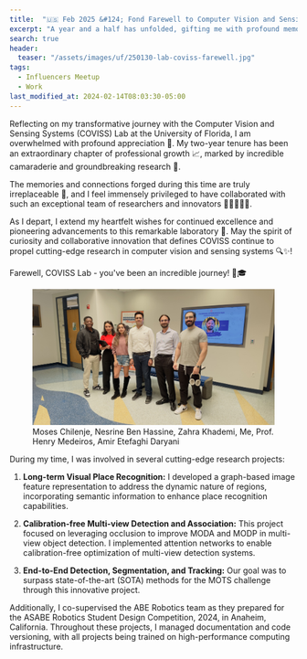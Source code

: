 ```yaml
---
title:  "🇺🇸 Feb 2025 &#124; Fond Farewell to Computer Vision and Sensing Systems (COVISS) Lab at UF! 👋"
excerpt: "A year and a half has unfolded, gifting me with profound memories and lasting friendships that have deeply enriched my life."
search: true
header:
  teaser: "/assets/images/uf/250130-lab-coviss-farewell.jpg"
tags: 
  - Influencers Meetup
  - Work
last_modified_at: 2024-02-14T08:03:30-05:00
---
```

Reflecting on my transformative journey with the Computer Vision and Sensing Systems (COVISS) Lab at the University of Florida, I am overwhelmed with profound appreciation 🙏. My two-year tenure has been an extraordinary chapter of professional growth 📈, marked by incredible camaraderie and groundbreaking research 🚀. 

The memories and connections forged during this time are truly irreplaceable 💖, and I feel immensely privileged to have collaborated with such an exceptional team of researchers and innovators 🤝👩‍💻👨‍💻. 

As I depart, I extend my heartfelt wishes for continued excellence and pioneering advancements to this remarkable laboratory 🌟. May the spirit of curiosity and collaborative innovation that defines COVISS continue to propel cutting-edge research in computer vision and sensing systems 🔍✨! 

Farewell, COVISS Lab - you've been an incredible journey! 👋🎓

<figure>
    <a href="#"><img src="/assets/images/uf/250130-lab-coviss-farewell.jpg"></a>
    <figcaption> Moses Chilenje, Nesrine Ben Hassine, Zahra Khademi, Me, Prof. Henry Medeiros, Amir Etefaghi Daryani</figcaption>
</figure>


  During my time, I was involved in several cutting-edge research projects:

1. **Long-term Visual Place Recognition:** I developed a graph-based image feature representation to address the dynamic nature of regions, incorporating semantic information to enhance place recognition capabilities.

2. **Calibration-free Multi-view Detection and Association:** This project focused on leveraging occlusion to improve MODA and MODP in multi-view object detection. I implemented attention networks to enable calibration-free optimization of multi-view detection systems.

3. **End-to-End Detection, Segmentation, and Tracking:** Our goal was to surpass state-of-the-art (SOTA) methods for the MOTS challenge through this innovative project.

Additionally, I co-supervised the ABE Robotics team as they prepared for the ASABE Robotics Student Design Competition, 2024, in Anaheim, California. Throughout these projects, I managed documentation and code versioning, with all projects being trained on high-performance computing infrastructure.


